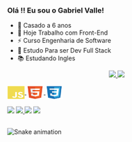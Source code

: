 ### Olá !!  Eu sou o Gabriel Valle!

- 💍 Casado a 6 anos
- 🔭 Hoje Trabalho com Front-End
- ⚡ Curso Engenharia de Software
- 🌱 Estudo Para ser Dev Full Stack
- 📚 Estudando Ingles

<div align="center">
  <a href="https://github.com/GabrielValleR">
  <img height="180em" src="https://github-readme-stats.vercel.app/api?username=GabrielValleR&show_icons=true&theme=dracula&include_all_commits=true&count_private=true"/>
  <img height="180em" src="https://github-readme-stats.vercel.app/api/top-langs/?username=GabrielValleR&layout=compact&langs_count=7&theme=dracula"/>
</div>
<div style="display: inline_block"><br>
  <img align="center" alt="Rafa-Js" height="30" width="40" src="https://raw.githubusercontent.com/devicons/devicon/master/icons/javascript/javascript-plain.svg"> 
  <img align="center" alt="Rafa-HTML" height="30" width="40" src="https://raw.githubusercontent.com/devicons/devicon/master/icons/html5/html5-original.svg">
  <img align="center" alt="Rafa-CSS" height="30" width="40" src="https://raw.githubusercontent.com/devicons/devicon/master/icons/css3/css3-original.svg">  
</div>
 <br> 
<div> 
  <a href="https://www.youtube.com/channel/UCFaK5JBoKZ9rGMS0BKfFNqw/featured" target="_blank"><img src="https://img.shields.io/badge/YouTube-FF0000?style=for-the-badge&logo=youtube&logoColor=white" target="_blank"></a>
  <a href="https://instagram.com/gabriielvalle" target="_blank"><img src="https://img.shields.io/badge/-Instagram-%23E4405F?style=for-the-badge&logo=instagram&logoColor=white" target="_blank"><//a> 	
  <a href = "mailto:gabrielvallerodrigues@gmail.com"><img src="https://img.shields.io/badge/-Gmail-%23333?style=for-the-badge&logo=gmail&logoColor=white" target="_blank"></a>
  <a href="https://www.linkedin.com/in/gabrielvaller/" target="_blank"><img src="https://img.shields.io/badge/-LinkedIn-%230077B5?style=for-the-badge&logo=linkedin&logoColor=white" target="_blank"></a>   
</div>
  <br>
  
  ![Snake animation](https://github.com/GabrielValleR/GabrielValleR/blob/output/github-contribution-grid-snake.svg)
